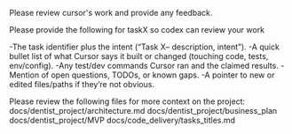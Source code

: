 
Please review cursor's work and provide any feedback.

Please provide the following for taskX so codex can review your work

-The task identifier plus the intent (“Task X– description, intent”).
-A quick bullet list of what Cursor says it built or changed (touching code, tests, env/config).
-Any test/dev commands Cursor ran and the claimed results.
-Mention of open questions, TODOs, or known gaps.
-A pointer to new or edited files/paths if they’re not obvious.


Please review the following files for more context on the project:
docs/dentist_project/architecture.md
docs/dentist_project/business_plan
docs/dentist_project/MVP
docs/code_delivery/tasks_titles.md